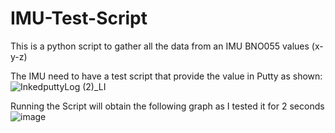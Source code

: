 # IMU-Test-Script
This is a python script to gather all the data from an IMU BNO055 values (x-y-z) 

The IMU need to have a test script that provide the value in Putty as shown:
![InkedputtyLog (2)_LI](https://user-images.githubusercontent.com/38174809/116764560-55a67580-a9d6-11eb-9577-9871fe408466.jpg)


Running the Script will obtain the following graph as I tested it for 2 seconds
![image](https://user-images.githubusercontent.com/38174809/116764476-09f3cc00-a9d6-11eb-93f1-d881dc37bebd.png)
